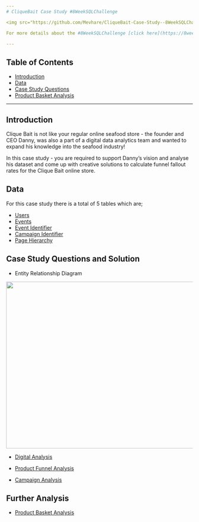 ```yaml
---
# CliqueBait Case Study #8WeekSQLChallenge

<img src="https://github.com/Mevhare/CliqueBait-Case-Study--8WeekSQLChallenge/blob/main/Images/case_study.png" width="540" height="540">

For more details about the #8WeekSQLChallenge [click here](https://8weeksqlchallenge.com)

---
```

## Table of Contents
- [Introduction](#introduction)
- [Data](#data)
- [Case Study Questions](#case-study-questions-and-solution)
- [Product Basket Analysis](#further-analysis)
---
## Introduction
Clique Bait is not like your regular online seafood store - the founder and CEO Danny, was also a part of a digital data analytics team and wanted to expand his knowledge into the seafood industry!

In this case study - you are required to support Danny’s vision and analyse his dataset and come up with creative solutions to calculate funnel fallout rates for the Clique Bait online store.

## Data
For this case study there is a total of 5 tables which are;
- [Users](https://github.com/Mevhare/CliqueBait-Case-Study--8WeekSQLChallenge/blob/main/Data/users.csv)
- [Events](https://github.com/Mevhare/CliqueBait-Case-Study--8WeekSQLChallenge/blob/main/Data/events.csv)
- [Event Identifier](https://github.com/Mevhare/CliqueBait-Case-Study--8WeekSQLChallenge/blob/main/Data/event_identifier.csv)
- [Campaign Identifier](https://github.com/Mevhare/CliqueBait-Case-Study--8WeekSQLChallenge/blob/main/Data/campaign_identifier.csv)
- [Page Hierarchy](https://github.com/Mevhare/CliqueBait-Case-Study--8WeekSQLChallenge/blob/main/Data/page_hierarchy.csv)

## Case Study Questions and Solution
- Entity Relationship Diagram 
<img src="https://github.com/Mevhare/CliqueBait-Case-Study--8WeekSQLChallenge/blob/main/Solutions/A._Clique_Bait_ER_diagram.png" width="700" height="450">

- [Digital Analysis](https://github.com/Mevhare/CliqueBait-Case-Study--8WeekSQLChallenge/blob/main/Solutions/B.%20Digital%20Analysis.md)

- [Product Funnel Analysis](https://github.com/Mevhare/CliqueBait-Case-Study--8WeekSQLChallenge/blob/main/Solutions/C.%20Product%20Funnel%20Analysis.md)

- [Campaign Analysis](https://github.com/Mevhare/CliqueBait-Case-Study--8WeekSQLChallenge/blob/main/Solutions/D.%20Campaign%20Analysis.md)

## Further Analysis
- [Product Basket Analysis](https://github.com/Mevhare/CliqueBait-Case-Study--8WeekSQLChallenge/blob/main/Solutions/Market%20Basket%20Analysis/Market%20Basket%20Analysis.ipynb)
